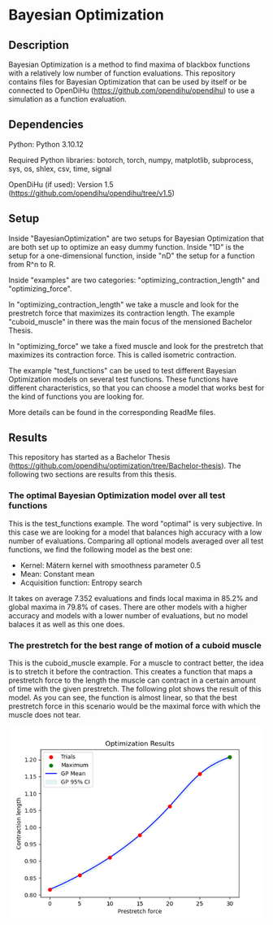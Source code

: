# Bayesian Optimization

## Description
Bayesian Optimization is a method to find maxima of blackbox functions with a relatively low number of function evaluations. This repository contains files for Bayesian Optimization that can be used by itself or be connected to OpenDiHu (https://github.com/opendihu/opendihu) to use a simulation as a function evaluation. 

## Dependencies
Python: Python 3.10.12

Required Python libraries: botorch, torch, numpy, matplotlib, subprocess, sys, os, shlex, csv, time, signal

OpenDiHu (if used): Version 1.5 (https://github.com/opendihu/opendihu/tree/v1.5)

## Setup
Inside "BayesianOptimization" are two setups for Bayesian Optimization that are both set up to optimize an easy dummy function. Inside "1D" is the setup for a one-dimensional function, inside "nD" the setup for a function from R^n to R.

Inside "examples" are two categories: "optimizing_contraction_length" and "optimizing_force".

In "optimizing_contraction_length" we take a muscle and look for the prestretch force that maximizes its contraction length. The example "cuboid_muscle" in there was the main focus of the mensioned Bachelor Thesis. 

In "optimizing_force" we take a fixed muscle and look for the prestretch that maximizes its contraction force. This is called isometric contraction.

The example "test_functions" can be used to test different Bayesian Optimization models on several test functions. These functions have different characteristics, so that you can choose a model that works best for the kind of functions you are looking for.

More details can be found in the corresponding ReadMe files.

## Results
This repository has started as a Bachelor Thesis (https://github.com/opendihu/optimization/tree/Bachelor-thesis). The following two sections are results from this thesis.

### The optimal Bayesian Optimization model over all test functions
This is the test_functions example. The word "optimal" is very subjective. In this case we are looking for a model that balances high accuracy with a low number of evaluations. Comparing all optional models averaged over all test functions, we find the following model as the best one:
- Kernel: Mátern kernel with smoothness parameter 0.5
- Mean: Constant mean
- Acquisition function: Entropy search

It takes on average 7.352 evaluations and finds local maxima in 85.2% and global maxima in 79.8% of cases. There are other models with a higher accuracy and models with a lower number of evaluations, but no model balaces it as well as this one does.
### The prestretch for the best range of motion of a cuboid muscle
This is the cuboid_muscle example. For a muscle to contract better, the idea is to stretch it before the contraction. This creates a function that maps a prestretch force to the length the muscle can contract in a certain amount of time with the given prestretch. The following plot shows the result of this model. As you can see, the function is almost linear, so that the best prestretch force in this scenario would be the maximal force with which the muscle does not tear.

![](figures/Figure_optimization_linear.png)
